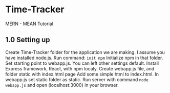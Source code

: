 # Time-Tracker
MERN - MEAN Tutorial

## 1.0 Setting up
Create Time-Tracker folder for the application we are making.
I assume you have installed node.js. 
Run command: `init npm` 
Initialize npm in that folder. Set starting point to webapp.js. You can left other settings default.
Install Express framework, React,  with npm localy.
Create webapp.js file, and folder static with index.html page
Add some simple html to index.html.
In webapp.js set static folder as static.
Run server with command `node webapp.js` and open (localhost:3000) in your browser.